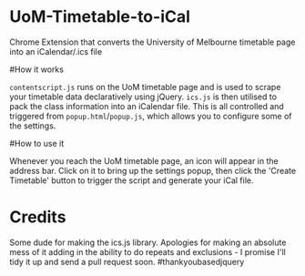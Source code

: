 UoM-Timetable-to-iCal
=====================

Chrome Extension that converts the University of Melbourne timetable page into an iCalendar/.ics file

#How it works

`contentscript.js` runs on the UoM timetable page and is used to scrape your timetable data declaratively using jQuery. `ics.js` is then utilised to pack the class information into an iCalendar file. This is all controlled and triggered from `popup.html`/`popup.js`, which allows you to configure some of the settings.

#How to use it

Whenever you reach the UoM timetable page, an icon will appear in the address bar. Click on it to bring up the settings popup, then click the 'Create Timetable' button to trigger the script and generate your iCal file.

# Credits

Some dude for making the ics.js library. Apologies for making an absolute mess of it adding in the ability to do repeats and exclusions - I promise I'll tidy it up and send a pull request soon.
\#thankyoubasedjquery
